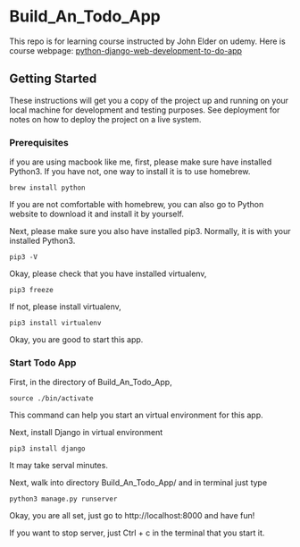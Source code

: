# Build_An_Todo_App

This repo is for learning course instructed by John Elder on udemy. 
Here is course webpage: [python-django-web-development-to-do-app](https://www.udemy.com/python-django-web-development-to-do-app/)
## Getting Started

These instructions will get you a copy of the project up and running on your local machine for development and testing purposes. See deployment for notes on how to deploy the project on a live system.

### Prerequisites

if you are using macbook like me, first, please make sure have installed Python3.
If you have not, one way to install it is to use homebrew.
```
brew install python
```
If you are not comfortable with homebrew, you can also go to Python website to download it and install it by yourself.

Next, please make sure you also have installed pip3. Normally, it is with your installed Python3.
```
pip3 -V
```

Okay, please check that you have installed virtualenv,
```
pip3 freeze
```

If not, please install virtualenv,
```
pip3 install virtualenv 
```

Okay, you are good to start this app.

### Start Todo App

First, in the directory of Build_An_Todo_App, 

```
source ./bin/activate
```
This command can help you start an virtual environment for this app.

Next, install Django in virtual environment

```
pip3 install django
```

It may take serval minutes.

Next, walk into directory Build_An_Todo_App/ and in terminal just type
```
python3 manage.py runserver
```
Okay, you are all set, just go to http://localhost:8000 and have fun!

If you want to stop server, just Ctrl + c in the terminal that you start it.


